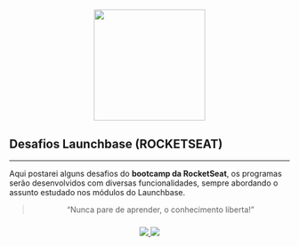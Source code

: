 <h1 align = "center">
    <img src = 'https://camo.githubusercontent.com/268b1344409fac98c4eeda520482b6910c4ddcba/68747470733a2f2f73746f726167652e676f6f676c65617069732e636f6d2f676f6c64656e2d77696e642f626f6f7463616d702d6c61756e6368626173652f6c6f676f2e706e67' width = "200">
</h1>



## Desafios Launchbase (ROCKETSEAT)
---
Aqui postarei alguns desafios do **bootcamp da RocketSeat**, os programas serão desenvolvidos com diversas funcionalidades, sempre abordando o assunto estudado nos módulos do Launchbase.

<blockquote align="center">“Nunca pare de aprender, o conhecimento liberta!”</blockquote>

<h3 align = "center">
<a href="https://github.com/patricksprenger">
    <img src ="https://img.shields.io/badge/Made%20By-Patrick%20Sprenger-yellow">
  </a>

  <img src="https://img.shields.io/badge/License-MIT-yellow" >
</h3>  



